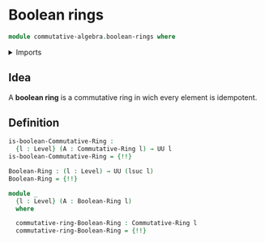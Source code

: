 # Boolean rings

```agda
module commutative-algebra.boolean-rings where
```

<details><summary>Imports</summary>

```agda
open import commutative-algebra.commutative-rings

open import foundation.dependent-pair-types
open import foundation.universe-levels

open import ring-theory.idempotent-elements-rings
```

</details>

## Idea

A **boolean ring** is a commutative ring in wich every element is idempotent.

## Definition

```agda
is-boolean-Commutative-Ring :
  {l : Level} (A : Commutative-Ring l) → UU l
is-boolean-Commutative-Ring = {!!}

Boolean-Ring : (l : Level) → UU (lsuc l)
Boolean-Ring = {!!}

module _
  {l : Level} (A : Boolean-Ring l)
  where

  commutative-ring-Boolean-Ring : Commutative-Ring l
  commutative-ring-Boolean-Ring = {!!}
```
